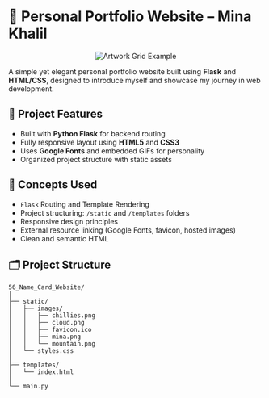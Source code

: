 # 💼 Personal Portfolio Website – Mina Khalil

<p align="center">
  <img src="https://redeem-innovations.com/wp-content/uploads/2025/06/name-card-website.jpg" alt="Artwork Grid Example" />
</p>

A simple yet elegant personal portfolio website built using **Flask** and **HTML/CSS**, designed to introduce myself and showcase my journey in web development.

## 🚀 Project Features

- Built with **Python Flask** for backend routing  
- Fully responsive layout using **HTML5** and **CSS3**
- Uses **Google Fonts** and embedded GIFs for personality
- Organized project structure with static assets

## 🧠 Concepts Used

- `Flask` Routing and Template Rendering  
- Project structuring: `/static` and `/templates` folders  
- Responsive design principles  
- External resource linking (Google Fonts, favicon, hosted images)  
- Clean and semantic HTML

## 🗂 Project Structure

```
56_Name_Card_Website/
│
├── static/
│   ├── images/
│   │   ├── chillies.png
│   │   ├── cloud.png
│   │   ├── favicon.ico
│   │   ├── mina.png
│   │   └── mountain.png
│   └── styles.css
│
├── templates/
│   └── index.html
│
└── main.py
```
